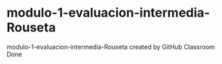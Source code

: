 # modulo-1-evaluacion-intermedia-Rouseta
modulo-1-evaluacion-intermedia-Rouseta created by GitHub Classroom
Done
